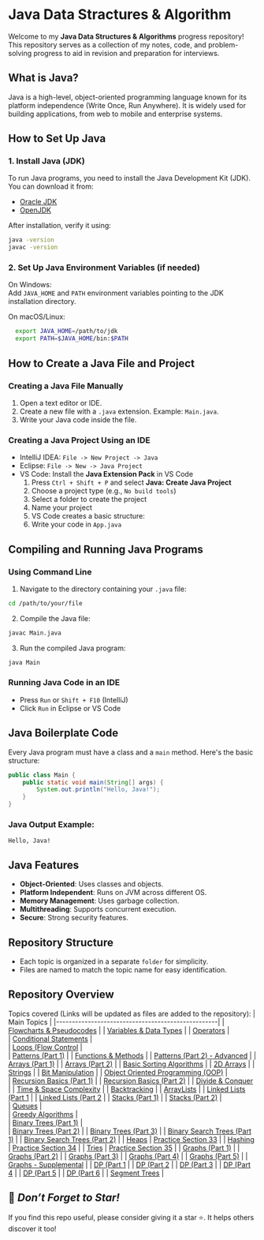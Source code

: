 # Java Data Stractures & Algorithm

Welcome to my **Java Data Structures & Algorithms** progress repository! This repository serves as a collection of my notes, code, and problem-solving progress to aid in revision and preparation for interviews.

## What is Java?
Java is a high-level, object-oriented programming language known for its platform independence (Write Once, Run Anywhere). It is widely used for building applications, from web to mobile and enterprise systems.

## How to Set Up Java

### 1. Install Java (JDK)
To run Java programs, you need to install the Java Development Kit (JDK). You can download it from:
- [Oracle JDK](https://www.oracle.com/java/)
- [OpenJDK](https://openjdk.org/)

After installation, verify it using:
```sh
java -version
javac -version
```

### 2. Set Up Java Environment Variables (if needed)
On Windows:<br>
Add `JAVA_HOME` and `PATH` environment variables pointing to the JDK installation directory.

On macOS/Linux:
```sh
  export JAVA_HOME=/path/to/jdk
  export PATH=$JAVA_HOME/bin:$PATH
```

## How to Create a Java File and Project

### Creating a Java File Manually
1. Open a text editor or IDE.
2. Create a new file with a `.java` extension. Example: `Main.java`.
3. Write your Java code inside the file.

### Creating a Java Project Using an IDE
- IntelliJ IDEA: `File -> New Project -> Java`
- Eclipse: `File -> New -> Java Project`
- VS Code: Install the **Java Extension Pack** in VS Code
  1. Press `Ctrl + Shift + P` and select **Java: Create Java Project**
  2. Choose a project type (e.g., `No build tools`)
  3. Select a folder to create the project
  4. Name your project
  5. VS Code creates a basic structure:
  6. Write your code in `App.java`

## Compiling and Running Java Programs

### Using Command Line
1. Navigate to the directory containing your `.java` file:
```sh
cd /path/to/your/file
```
2. Compile the Java file:
```sh
javac Main.java
```
3. Run the compiled Java program:
```sh
java Main
```
### Running Java Code in an IDE
- Press `Run` or `Shift + F10` (IntelliJ)
- Click `Run` in Eclipse or VS Code

## Java Boilerplate Code
Every Java program must have a class and a `main` method. Here's the basic structure:

```java
public class Main {
    public static void main(String[] args) {
        System.out.println("Hello, Java!");
    }
}
```
### Java Output Example:
```
Hello, Java!
```

## Java Features

- **Object-Oriented**: Uses classes and objects.
- **Platform Independent**: Runs on JVM across different OS.
- **Memory Management**: Uses garbage collection.
- **Multithreading**: Supports concurrent execution.
- **Secure**: Strong security features.

## Repository Structure
- Each topic is organized in a separate `folder` for simplicity.
- Files are named to match the topic name for easy identification.

## Repository Overview

Topics covered (Links will be updated as files are added to the repository):
| Main Topics                                       |
|---------------------------------------------------|
| [Flowcharts & Pseudocodes](./Flowcharts%20%26%20Pseudocodes) |
| [Variables & Data Types](./Variables%20%26%20Data%20Types) |
| [Operators](./) |            
| [Conditional Statements](./) |        
| [Loops (Flow Control](./) |        
| [Patterns (Part 1)](./) |
| [Functions & Methods](./) |
| [Patterns (Part 2) - Advanced](./) |
| [Arrays (Part 1)](./) |
| [Arrays (Part 2)](./) |
| [Basic Sorting Algorithms](./) |
| [2D Arrays](./) |
| [Strings](./) |
| [Bit Manipulation](./) |
| [Object Oriented Programming (OOP)](./) |    
| [Recursion Basics (Part 1)](./) |
| [Recursion Basics (Part 2)](./) |
| [Divide & Conquer](./) |
| [Time & Space Complexity](./) |
| [Backtracking](./) |
| [ArrayLists](./) |
| [Linked Lists (Part 1](./) |
| [Linked Lists (Part 2](./) |
| [Stacks (Part 1)](./) |
| [Stacks (Part 2)](./) |  
| [Queues](./) |       
| [Greedy Algorithms](./) |    
| [Binary Trees (Part 1)](./) |     
| [Binary Trees (Part 2)](./) |
| [Binary Trees (Part 3)](./) |
| [Binary Search Trees (Part 1)](./) |
| [Binary Search Trees (Part 2)](./) |
| [Heaps](./) | [Practice Section 33](./) | 
| [Hashing](./) | [Practice Section 34](./) | 
| [Tries](./) | [Practice Section 35](./) |
| [Graphs (Part 1)](./) |
| [Graphs (Part 2)](./) |
| [Graphs (Part 3)](./) |
| [Graphs (Part 4)](./) |
| [Graphs (Part 5)](./) |
| [Graphs - Supplemental](./) |
| [DP (Part 1](./) |
| [DP (Part 2](./) |
| [DP (Part 3](./) |
| [DP (Part 4](./) |
| [DP (Part 5](./) |
| [DP (Part 6](./) |
| [Segment Trees](./) |

## 🌟 *Don’t Forget to Star!*
If you find this repo useful, please consider giving it a star ⭐. It helps others discover it too!
